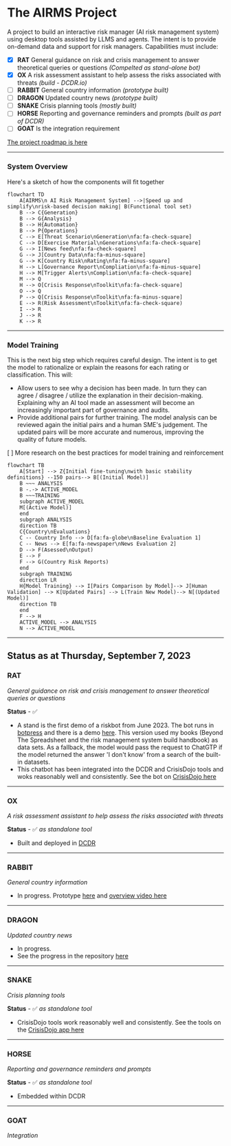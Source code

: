 # The AIRMS Project
A project to build an interactive risk manager (AI risk management system) using desktop tools assisted by LLMS and agents. The intent is to provide on-demand data and support for risk managers. Capabilities must include:

- [x] **RAT** General guidance on risk and crisis management to answer theoretical queries or questions *(Compelted as stand-alone bot)*
- [x] **OX** A risk assessment assistant to help assess the risks associated with threats *(build - DCDR.io)*
- [ ] **RABBIT** General country information *(prototype built)*
- [ ] **DRAGON** Updated country news *(prototype built)*
- [ ] **SNAKE** Crisis planning tools *(mostly built)*
- [ ] **HORSE** Reporting and governance reminders and prompts *(built as part of DCDR)*
- [ ] **GOAT** Is the integration requirement

[The project roadmap is here](https://github.com/users/agsheves/projects/1)

---
### System Overview

Here's a sketch of how the components will fit together

```mermaid
flowchart TD
    A[AIRMS\n AI Risk Management System] -->|Speed up and simplify\nrisk-based decision making| B(Functional tool set)
    B --> C{Generation}
    B --> G{Analysis}
    B --> H{Automation}
    B --> P{Operations}
    C --> E[Threat Scenario\nGeneration\nfa:fa-check-square]
    C --> D[Exercise Material\nGenerations\nfa:fa-check-square]
    G --> I[News feed\nfa:fa-check-square]
    G --> J[Country Data\nfa:fa-minus-square]
    G --> K[Country Risk\nRating\nfa:fa-minus-square]
    H --> L[Governance Report\nCompliation\nfa:fa-minus-square]
    H --> M[Trigger Alerts\nCompliation\nfa:fa-check-square]
    M --> Q
    H --> O[Crisis Response\nToolkit\nfa:fa-check-square]
    O --> Q
    P --> Q[Crisis Response\nToolkit\nfa:fa-minus-square]
    E --> R(Risk Assessment\nToolkit\nfa:fa-check-square)
    I --> R
    J --> R
    K --> R
```
---
### Model Training

This is the next big step which requires careful design. The intent is to get the model to rationalize or explain the reasons for each rating or classification. This will:
- Allow users to see why a decision has been made. In turn they can agree / disagree / utilize the explanation in their decision-making. Explaining why an AI tool made an assessment will become an increasingly important part of governance and audits.
- Provide additional pairs for further training. The model analysis can be reviewed again the initial pairs and a human SME's judgement. The updated pairs will be more accurate and numerous, improving the quality of future models.

[ ] More research on the best practices for model training and reinforcement



```mermaid
flowchart TB
    A[Start] --> Z{Initial fine-tuning\nwith basic stability definitions} --150 pairs--> B[(Initial Model)]
    B ~~~ ANALYSIS
    B -.-> ACTIVE_MODEL
    B ~~~TRAINING
    subgraph ACTIVE_MODEL
    M[(Active Model)]
    end
    subgraph ANALYSIS
    direction TB
    C{Country\nEvaluations}
    C -- Country Info --> D[fa:fa-globe\nBaseline Evaluation 1]
    C -- News --> E[fa:fa-newspaper\nNews Evaluation 2]
    D --> F(Asessed\nOutput)
    E --> F
    F --> G(Country Risk Reports)
    end
    subgraph TRAINING
    direction LR
    H{Model Training} --> I[Pairs Comparison by Model]--> J[Human Validation] --> K[Updated Pairs] --> L(Train New Model)--> N[(Updated Model)]
    direction TB
    end
    F --> H
    ACTIVE_MODEL --> ANALYSIS
    N --> ACTIVE_MODEL
```

---

## Status as at Thursday, September 7, 2023 

### RAT
*General guidance on risk and crisis management to answer theoretical queries or questions*

**Status** - ✅ 
 - A stand is the first demo of a riskbot from June 2023. The bot runs in [botpress](https://botpress.com/) and there is a demo [here](https://agsheves.github.io/riskbot/). This version used my books (Beyond The Spreadsheet and the risk management system build handbook) as data sets. As a fallback, the model would pass the request to ChatGTP if the model returned the answer 'I don't know' from a search of the built-in datasets.
 - This chatbot has been integrated into the DCDR and CrisisDojo tools and woks reasonably well and consistently. See the bot on [CrisisDojo here](https://crisisdjo.ai)

---

### OX
*A risk assessment assistant to help assess the risks associated with threats*

**Status** - ✅ *as standalone tool*
- Built and deployed in [DCDR](dcdr.io)

---

### RABBIT
*General country information*

- In progress. Prototype [here](https://countryassessments.anvil.app/) and [overview video here](https://youtu.be/BYvwZEbwzxM0)

---

### DRAGON
*Updated country news*

- In progress.
- See the progress in the repository [here](https://github.com/agsheves/daily-news-summary)

---

### SNAKE
*Crisis planning tools*

**Status** - ✅ *as standalone tool*
 - CrisisDojo tools work reasonably well and consistently. See the tools on the [CrisisDojo app here](https://app.crisisdjo.ai)

 ---

### HORSE
*Reporting and governance reminders and prompts*

**Status** - ✅ *as standalone tool*
- Embedded within DCDR

---

### GOAT
*Integration*



